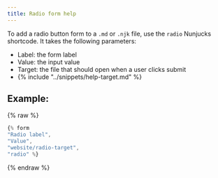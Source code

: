 ```yaml
---
title: Radio form help
---
```


To add a radio button form to a `.md` or `.njk` file, use the `radio` Nunjucks shortcode. It takes the following parameters:

* Label: the form label
* Value: the input value
* Target: the file that should open when a user clicks submit
* {% include "../snippets/help-target.md" %}

## Example:

{% raw %}
``` js
{% form 
"Radio label", 
"Value", 
"website/radio-target", 
"radio" %}
```
{% endraw %}